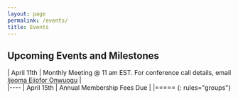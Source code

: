 ```yaml
---
layout: page
permalink: /events/
title: Events
---
```


## Upcoming Events and Milestones

| April 11th | Monthly Meeting @ 11 am EST. For conference call details, email [Ijeoma Ejiofor Onwuogu](mailto:ijeoma.ejiofor@fggconitsha.com) |  
|----
| April 15th | Annual Membership Fees Due | 
|=====
{: rules="groups"}



